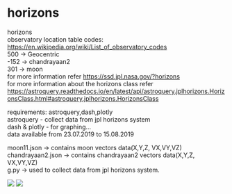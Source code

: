 # horizons
horizons 
<br>observatory location table codes: https://en.wikipedia.org/wiki/List_of_observatory_codes</br>
500 -> Geocentric </br>
-152 -> chandrayaan2</br>
301 -> moon</br>
for more information refer https://ssd.jpl.nasa.gov/?horizons</br>
for more information about the horizons class refer</br> https://astroquery.readthedocs.io/en/latest/api/astroquery.jplhorizons.HorizonsClass.html#astroquery.jplhorizons.HorizonsClass


requirements: astroquery,dash,plotly</br>
astroquery - collect data from jpl horizons system</br>
dash & plotly - for graphing...</br>
data available from 23.07.2019 to 15.08.2019

moon11.json -> contains moon vectors data(X,Y,Z, VX,VY,VZ)</br>
chandrayaan2.json -> contains chandrayaan2 vectors data(X,Y,Z, VX,VY,VZ)</br>
g.py -> used to collect data from jpl horizons system. 

<img src = "https://github.com/bhaskar4n/horizons/blob/master/ch3d.png"/>

<img src = "https://github.com/bhaskar4n/horizons/blob/master/ch3d1.png"/>





